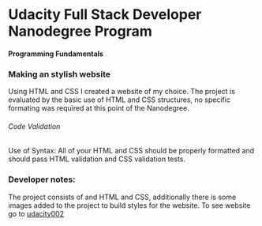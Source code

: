 # Udacity Full Stack Developer Nanodegree Program
#### Programming Fundamentals
### Making an stylish website
Using HTML and CSS I created a website of my choice. The project is evaluated by the basic use of HTML and CSS structures, no specific formating was required at this point of the Nanodegree.

###### Code Validation
Use of Syntax: 
All of your HTML and CSS should be properly formatted and should pass HTML validation and CSS validation tests.

### Developer notes:
The project consists of and HTML and CSS, additionally there is some images added to the project to build styles for the website. 
To see website go to [udacity002](http://john00123.githib.io/udacity002)

